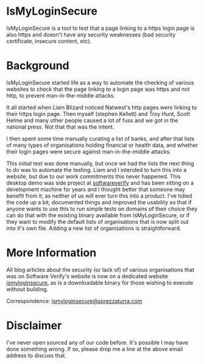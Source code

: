 # IsMyLoginSecure

IsMyLoginSecure is a tool to test that a page linking to a https login page is also https and doesn't have any security weaknesses (bad security certificate, insecure content, etc).

# Background

IsMyLoginSecure started life as a way to automate the checking of various websites to check that the page linking to a login page was https and not http, to prevent man-in-the-middle attacks.

It all started when Liam Blizard noticed Natwest's http pages were linking to their https login page. Then myself (stephen Kellett) and Troy Hunt, Scott Helme and many other people caused a lot of fuss and we got in the national press. Not that that was the intent.

I then spent some time manually curating a list of banks, and after that lists of many types of organisations holding financial or health data, and whether their login pages were secure against man-in-the-middle attacks.

This initial test was done manually, but once we had the lists the next thing to do was to automate the testing. Liam and I intended to turn this into a website, but due to our work commitments this never happened. This desktop demo was side project at
[softwareverify](https://www.softwareverify.com) and has been sitting on a development machine for years and I thought better that someone may benefit from it, as neither of us will ever turn this into a product. I've tidied the code up a bit, documented things
and improved the usability so that if anyone wants to use this to run simple tests on domains of their choice they can do that with the existing binary available from IsMyLoginSecure, or if they want to modify the default lists of organisations that is now split out into it's own file. Adding a new list of organisations is straightforward.

# More Information

All blog articles about the security (or lack of) of various organisations that was on Software Verify's website is now on a dedicated website [ismyloginsecure](https://www.ismyloginsecure.com), as is a downloadable binary for those wishing to execute without building.

Correspondence: <ismyloginsecure@sprezzaturra.com>

# Disclaimer

I've never open sourced any of our code before. It's possible I may have done something wrong. If so, please drop me a line at the above email address to discuss that.
